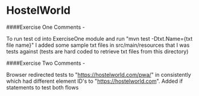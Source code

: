 # HostelWorld

####Exercise One Comments - 

To run test cd into ExerciseOne module and run "mvn test -Dtxt.Name={txt file name}"
I added some sample txt files in src/main/resources that I was tests against (tests are hard coded to retrieve txt files
 from this
 directory)
 
####Exercise Two Comments - 

Browser redirected tests to "https://hostelworld.com/pwa/" in consistently which had different element ID's to "https://hostelworld.com". Added if statements to test both flows